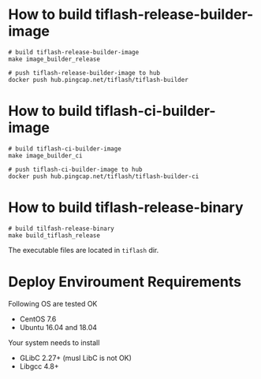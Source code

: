 # How to build tiflash-release-builder-image

```shell
# build tiflash-release-builder-image
make image_builder_release

# push tiflash-release-builder-image to hub
docker push hub.pingcap.net/tiflash/tiflash-builder
```

# How to build tiflash-ci-builder-image
```shell
# build tiflash-ci-builder-image
make image_builder_ci

# push tiflash-ci-builder-image to hub
docker push hub.pingcap.net/tiflash/tiflash-builder-ci
```

# How to build tiflash-release-binary
```shell
# build tilfash-release-binary
make build_tiflash_release
```

The executable files are located in `tiflash` dir.

# Deploy Enviroument Requirements

Following OS are tested OK

* CentOS 7.6
* Ubuntu 16.04 and 18.04

Your system needs to install

* GLibC 2.27+ (musl LibC is not OK)
* Libgcc 4.8+
